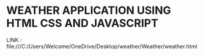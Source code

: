 # WEATHER APPLICATION USING HTML CSS AND JAVASCRIPT

 LINK : file:///C:/Users/Welcome/OneDrive/Desktop/weather/Weather/weather.html
